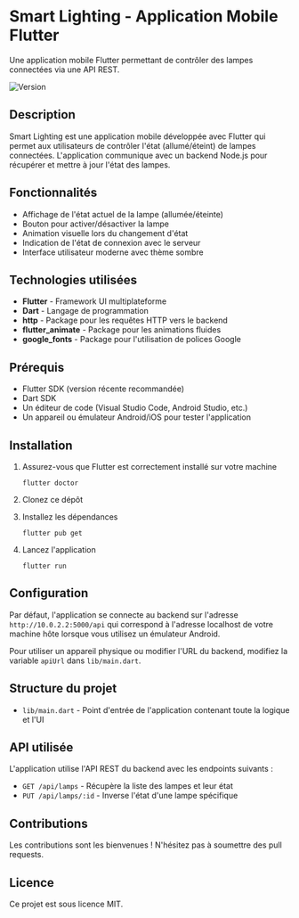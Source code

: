 # Smart Lighting - Application Mobile Flutter

Une application mobile Flutter permettant de contrôler des lampes connectées via une API REST.

![Version](https://img.shields.io/badge/version-1.0.0-blue)

## Description

Smart Lighting est une application mobile développée avec Flutter qui permet aux utilisateurs de contrôler l'état (allumé/éteint) de lampes connectées. L'application communique avec un backend Node.js pour récupérer et mettre à jour l'état des lampes.

## Fonctionnalités

- Affichage de l'état actuel de la lampe (allumée/éteinte)
- Bouton pour activer/désactiver la lampe
- Animation visuelle lors du changement d'état
- Indication de l'état de connexion avec le serveur
- Interface utilisateur moderne avec thème sombre

## Technologies utilisées

- **Flutter** - Framework UI multiplateforme
- **Dart** - Langage de programmation
- **http** - Package pour les requêtes HTTP vers le backend
- **flutter_animate** - Package pour les animations fluides
- **google_fonts** - Package pour l'utilisation de polices Google

## Prérequis

- Flutter SDK (version récente recommandée)
- Dart SDK
- Un éditeur de code (Visual Studio Code, Android Studio, etc.)
- Un appareil ou émulateur Android/iOS pour tester l'application

## Installation

1. Assurez-vous que Flutter est correctement installé sur votre machine
   ```
   flutter doctor
   ```

2. Clonez ce dépôt

3. Installez les dépendances
   ```
   flutter pub get
   ```

4. Lancez l'application
   ```
   flutter run
   ```

## Configuration

Par défaut, l'application se connecte au backend sur l'adresse `http://10.0.2.2:5000/api` qui correspond à l'adresse localhost de votre machine hôte lorsque vous utilisez un émulateur Android.

Pour utiliser un appareil physique ou modifier l'URL du backend, modifiez la variable `apiUrl` dans `lib/main.dart`.

## Structure du projet

- `lib/main.dart` - Point d'entrée de l'application contenant toute la logique et l'UI

## API utilisée

L'application utilise l'API REST du backend avec les endpoints suivants :

- `GET /api/lamps` - Récupère la liste des lampes et leur état
- `PUT /api/lamps/:id` - Inverse l'état d'une lampe spécifique

## Contributions

Les contributions sont les bienvenues ! N'hésitez pas à soumettre des pull requests.

## Licence

Ce projet est sous licence MIT.
